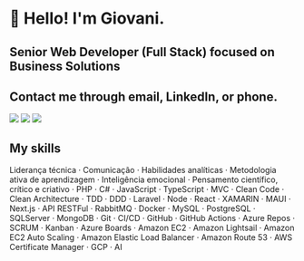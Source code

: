 # 👋 Hello! I'm Giovani.
## Senior Web Developer (Full Stack) focused on Business Solutions

## Contact me through email, LinkedIn, or phone.

<div>
<a href = "mailto:giovanepessoa@live.com"><img src="https://img.shields.io/badge/Microsoft_Outlook-0078D4?style=for-the-badge&logo=microsoft-outlook&logoColor=white" target="_blank"></a>
<a href="https://www.linkedin.com/in/giovanipessoa" target="_blank"><img src="https://img.shields.io/badge/-LinkedIn-%230077B5?style=for-the-badge&logo=linkedin&logoColor=white" target="_blank"></a>
<a href="https://wa.me/5511950658489?text=Ol%C3%A1%2C+Giovane+Pessoa." target="_blank"><img src="https://img.shields.io/badge/WhatsApp-25D366?style=for-the-badge&logo=whatsapp&logoColor=white" target="_blank"></a>   
</div>

## My skills

Liderança técnica · Comunicação · Habilidades analíticas · Metodologia ativa de aprendizagem · Inteligência emocional · Pensamento científico, crítico e criativo · PHP · C# · JavaScript · TypeScript · MVC · Clean Code · Clean Architecture · TDD · DDD · Laravel · Node · React · XAMARIN · MAUI · Next.js · API RESTFul · RabbitMQ · Docker · MySQL · PostgreSQL · SQLServer · MongoDB · Git · CI/CD · GitHub · GitHub Actions · Azure Repos · SCRUM · Kanban · Azure Boards · Amazon EC2 · Amazon Lightsail · Amazon EC2 Auto Scaling · Amazon Elastic Load Balancer · Amazon Route 53 · AWS Certificate Manager · GCP · AI
